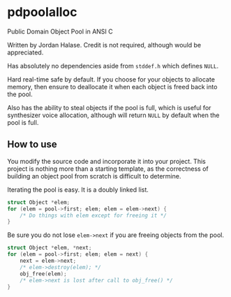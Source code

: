 # pdpoolalloc
Public Domain Object Pool in ANSI C

Written by Jordan Halase. Credit is not required, although would be appreciated.

Has absolutely no dependencies aside from `stddef.h` which defines `NULL`.

Hard real-time safe by default. If you choose for your objects to allocate memory, then ensure to deallocate it when each object is freed back into the pool.

Also has the ability to steal objects if the pool is full, which is useful for synthesizer voice allocation, although will return `NULL` by default when the pool is full.

## How to use
You modify the source code and incorporate it into your project. This project is nothing more than a starting template, as the correctness of building an object pool from scratch is difficult to determine.

Iterating the pool is easy. It is a doubly linked list.
```c
struct Object *elem;
for (elem = pool->first; elem; elem = elem->next) {
	/* Do things with elem except for freeing it */
}
```

Be sure you do not lose `elem->next` if you are freeing objects from the pool.
```c
struct Object *elem, *next;
for (elem = pool->first; elem; elem = next) {
	next = elem->next;
	/* elem->destroy(elem); */
	obj_free(elem);
	/* elem->next is lost after call to obj_free() */
}
```

